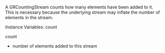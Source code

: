 A GRCountingStream counts how many elements have been added to it. This is necessary because the underlying stream may inflate the number of elements in the stream.

Instance Variables:
	count	<Integer>
		
count
  - number of elements added to this stream